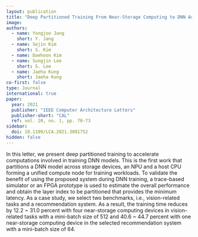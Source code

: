 ```yaml
---
layout: publication
title: "Deep Partitioned Training From Near-Storage Computing to DNN Accelerators"
image:
authors:
  - name: Yongjoo Jang
    short: Y. Jang
  - name: Sejin Kim
    short: S. Kim
  - name: Daehoon Kim
  - name: Sungjin Lee
    short: S. Lee
  - name: Jaeha Kung
    short: Jaeha Kung
co-first: false
type: Journal
international: true
paper:
  year: 2021
  publisher: "IEEE Computer Architecture Letters"
  publisher-short: "CAL"
  ref: vol. 20, no. 1, pp. 70-73
sidebar:
  doi: 10.1109/LCA.2021.3081752
hidden: false
---
```


In this letter, we present deep partitioned training to accelerate computations involved in training DNN models. This is the first work that partitions a DNN model across storage devices, an NPU and a host CPU forming a unified compute node for training workloads. To validate the benefit of using the proposed system during DNN training, a trace-based simulator or an FPGA prototype is used to estimate the overall performance and obtain the layer index to be partitioned that provides the minimum latency. As a case study, we select two benchmarks, i.e., vision-related tasks and a recommendation system. As a result, the training time reduces by 12.2 ~ 31.0 percent with four near-storage computing devices in vision-related tasks with a mini-batch size of 512 and 40.6 ~ 44.7 percent with one near-storage computing device in the selected recommendation system with a mini-batch size of 64.